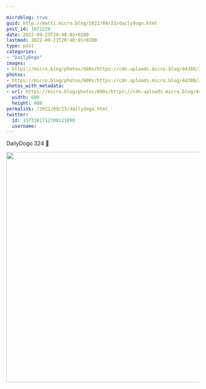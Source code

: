 ```yaml
---

microblog: true
guid: http://matti.micro.blog/2022/09/23/dailydogo.html
post_id: 1671228
date: 2022-09-23T20:40:01+0200
lastmod: 2022-09-23T20:40:01+0200
type: post
categories:
- "DailyDogo"
images:
- https://micro.blog/photos/600x/https://cdn.uploads.micro.blog/44388/2022/dab93d75e1.jpg
photos:
- https://micro.blog/photos/600x/https://cdn.uploads.micro.blog/44388/2022/dab93d75e1.jpg
photos_with_metadata:
- url: https://micro.blog/photos/600x/https://cdn.uploads.micro.blog/44388/2022/dab93d75e1.jpg
  width: 600
  height: 600
permalink: /2022/09/23/dailydogo.html
twitter:
  id: 1573381712700121090
  username:
---
```

DailyDogo 324 🐶

<img src="/media/uploads/2022/dab93d75e1.jpg" width="600" height="600" alt="" />
